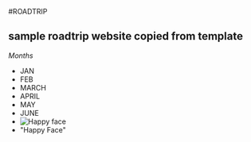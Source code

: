#ROADTRIP
## sample roadtrip website copied from template
*Months*
* JAN
* FEB
* MARCH
* APRIL
* MAY
* JUNE
* ![Happy face](https://www.w3schools.com/html/pic_trulli.jpg)
*  "Happy Face"
